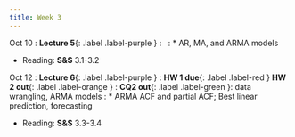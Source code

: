 ```yaml
---
title: Week 3
---
```


Oct 10
: **Lecture 5**{: .label .label-purple } 
  : &nbsp;
: * AR, MA, and ARMA models
  * Reading: **S&S** 3.1-3.2

Oct 12
: **Lecture 6**{: .label .label-purple } 
  : **HW 1 due**{: .label .label-red }  **HW 2 out**{: .label .label-orange }
: **CQ2 out**{: .label .label-green }: data wrangling, ARMA models
: * ARMA ACF and partial ACF; Best linear prediction, forecasting
  * Reading: **S&S** 3.3-3.4